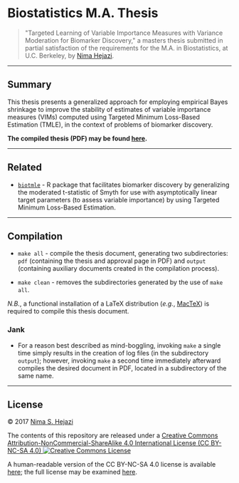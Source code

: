 # Biostatistics M.A. Thesis

> "Targeted Learning of Variable Importance Measures with Variance Moderation
> for Biomarker Discovery," a masters thesis submitted in partial satisfaction
> of the requirements for the M.A. in Biostatistics, at U.C. Berkeley, by [Nima
> Hejazi](http://nimahejazi.org).

---
## Summary

This thesis presents a generalized approach for employing empirical Bayes
shrinkage to improve the stability of estimates of variable importance measures
(VIMs) computed using Targeted Minimum Loss-Based Estimation (TMLE), in the
context of problems of biomarker discovery.

__The compiled thesis (PDF) may be found
[here](http://www.stat.berkeley.edu/~nhejazi/pubs/thesis-masters-biostat.pdf).__

---

## Related

* [`biotmle`](http://nimahejazi.org/biotmle/) - R package that facilitates
  biomarker discovery by generalizing the moderated t-statistic of Smyth for use
  with asymptotically linear target parameters (to assess variable importance)
  by using Targeted Minimum Loss-Based Estimation.

---

## Compilation

* `make all` - compile the thesis document, generating two subdirectories: `pdf`
    (containing the thesis and approval page in PDF) and `output` (containing
    auxiliary documents created in the compilation process).

* `make clean` - removes the subdirectories generated by the use of `make all`.

_N.B._, a functional installation of a LaTeX distribution (_e.g._,
[MacTeX](http://www.tug.org/mactex/)) is required to compile this thesis
document.

### Jank

* For a reason best described as mind-boggling, invoking `make` a single time
    simply results in the creation of log files (in the subdirectory `output`);
    however, invoking `make` a second time immediately afterward compiles the
    desired document in PDF, located in a subdirectory of the same name.

---

## License

&copy; 2017 [Nima S. Hejazi](http://nimahejazi.org)

The contents of this repository are released under a <a rel="license"
href="http://creativecommons.org/licenses/by-nc-sa/4.0/">Creative Commons
Attribution-NonCommercial-ShareAlike 4.0 International License (CC BY-NC-SA 4.0)
<a rel="license" href="http://creativecommons.org/licenses/by-nc-sa/4.0/"><img
alt="Creative Commons License"
style="border-width:0"
src="https://i.creativecommons.org/l/by-nc-sa/4.0/80x15.png" /></a>

A human-readable version of the CC BY-NC-SA 4.0 license is available
[here](https://creativecommons.org/licenses/by-nc-sa/4.0/); the full license may
be examined [here](https://creativecommons.org/licenses/by-nc-sa/4.0/legalcode).
